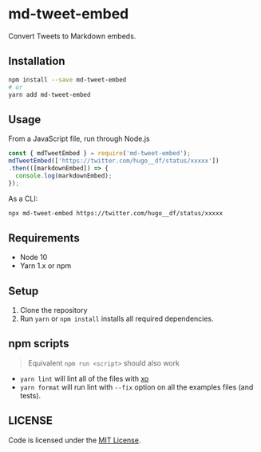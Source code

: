 # md-tweet-embed

Convert Tweets to Markdown embeds.

## Installation

```sh
npm install --save md-tweet-embed
# or
yarn add md-tweet-embed
```

## Usage

From a JavaScript file, run through Node.js

```js
const { mdTweetEmbed } = require('md-tweet-embed');
mdTweetEmbed(['https://twitter.com/hugo__df/status/xxxxx'])
.then(([markdownEmbed]) => {
  console.log(markdownEmbed);
});
```

As a CLI:

```sh
npx md-tweet-embed https://twitter.com/hugo__df/status/xxxxx
```

## Requirements

- Node 10
- Yarn 1.x or npm

## Setup

1. Clone the repository
2. Run `yarn` or `npm install` installs all required dependencies.

## npm scripts

> Equivalent `npm run <script>` should also work

- `yarn lint` will lint all of the files with [xo](https://github.com/xojs/xo)
- `yarn format` will run lint with `--fix` option on all the examples files (and tests).

## LICENSE

Code is licensed under the [MIT License](./LICENSE).


